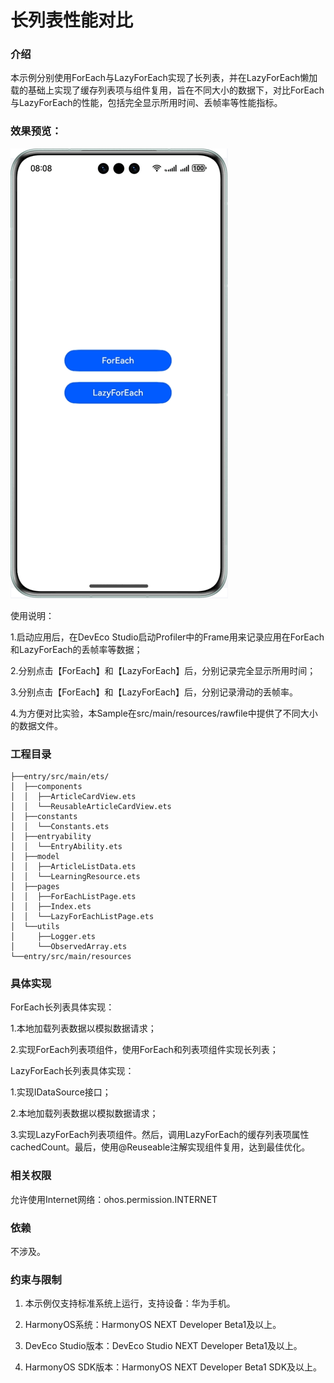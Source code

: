 # 长列表性能对比

### 介绍
本示例分别使用ForEach与LazyForEach实现了长列表，并在LazyForEach懒加载的基础上实现了缓存列表项与组件复用，旨在不同大小的数据下，对比ForEach与LazyForEach的性能，包括完全显示所用时间、丢帧率等性能指标。

### 效果预览：
![image](screenshots/device/list_optimization.gif)


使用说明：

1.启动应用后，在DevEco Studio启动Profiler中的Frame用来记录应用在ForEach和LazyForEach的丢帧率等数据；

2.分别点击【ForEach】和【LazyForEach】后，分别记录完全显示所用时间；

3.分别点击【ForEach】和【LazyForEach】后，分别记录滑动的丢帧率。

4.为方便对比实验，本Sample在src/main/resources/rawfile中提供了不同大小的数据文件。


### 工程目录
```
├──entry/src/main/ets/
│  ├──components
│  │  ├──ArticleCardView.ets  
│  │  └──ReusableArticleCardView.ets  
│  ├──constants 
│  │  └──Constants.ets  
│  ├──entryability
│  │  └──EntryAbility.ets  
│  ├──model
│  │  ├──ArticleListData.ets  
│  │  └──LearningResource.ets         
│  ├──pages
│  │  ├──ForEachListPage.ets  
│  │  ├──Index.ets  
│  │  └──LazyForEachListPage.ets
│  └──utils
│     ├──Logger.ets
│     └──ObservedArray.ets      
└──entry/src/main/resources                              
```

### 具体实现
ForEach长列表具体实现：

1.本地加载列表数据以模拟数据请求；

2.实现ForEach列表项组件，使用ForEach和列表项组件实现长列表；

LazyForEach长列表具体实现：

1.实现IDataSource接口；

2.本地加载列表数据以模拟数据请求；

3.实现LazyForEach列表项组件。然后，调用LazyForEach的缓存列表项属性cachedCount。最后，使用@Reuseable注解实现组件复用，达到最佳优化。


### 相关权限
允许使用Internet网络：ohos.permission.INTERNET

### 依赖

不涉及。

### 约束与限制

1. 本示例仅支持标准系统上运行，支持设备：华为手机。

2. HarmonyOS系统：HarmonyOS NEXT Developer Beta1及以上。

3. DevEco Studio版本：DevEco Studio NEXT Developer Beta1及以上。

4. HarmonyOS SDK版本：HarmonyOS NEXT Developer Beta1 SDK及以上。